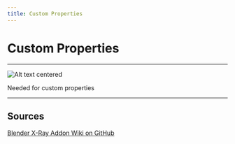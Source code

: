 ```yaml
---
title: Custom Properties
---
```


# Custom Properties

___

![Alt text centered](assets/images/n-panel-custom-properties.png)

Needed for custom properties

___

## Sources

[Blender X-Ray Addon Wiki on GitHub](https://github.com/PavelBlend/blender-xray/wiki/Panel-Custom-Properties)
